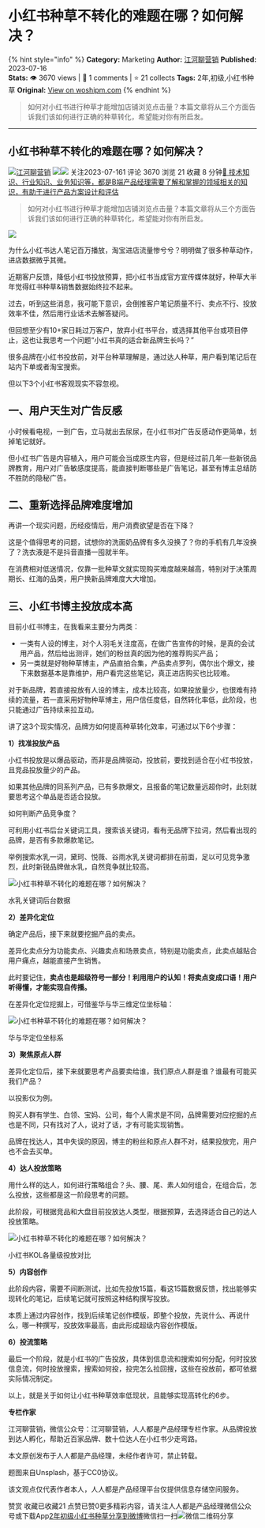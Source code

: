 # 小红书种草不转化的难题在哪？如何解决？
{% hint style="info" %}
**Category:** Marketing
**Author:** [江河聊营销](https://www.woshipm.com/u/669162)
**Published:** 2023-07-16  
**Stats:** 👁️ 3670 views | 💬 1 comments | ⭐ 21 collects
**Tags:** 2年,初级,小红书种草
**Original:** [View on woshipm.com](https://www.woshipm.com/marketing/5867006.html)
{% endhint %}
> 如何对小红书进行种草才能增加店铺浏览点击量？本篇文章将从三个方面告诉我们该如何进行正确的种草转化，希望能对你有所启发。

---

## 小红书种草不转化的难题在哪？如何解决？

[![](https://static.woshipm.com/APP_U_202210_20221030085450_9872.jpeg?imageView2/1/w/72/h/72/q/100)](https://www.woshipm.com/u/669162)[江河聊营销](https://www.woshipm.com/u/669162) ![](https://static.woshipm.com/tag/1121_1@2x.png)![](https://static.woshipm.com/tag/2304_1@2x.png) 关注2023-07-161 评论 3670 浏览 21 收藏 8 分钟[🔗 技术知识、行业知识、业务知识等，都是B端产品经理需要了解和掌握的领域相关的知识，有助于进行产品方案设计和评估](https://ke.qidianla.com/courses/bcpm)

> 如何对小红书进行种草才能增加店铺浏览点击量？本篇文章将从三个方面告诉我们该如何进行正确的种草转化，希望能对你有所启发。

![](https://image.woshipm.com/2023/04/13/56b2f584-d9ef-11ed-889f-00163e0b5ff3.jpg)

为什么小红书达人笔记百万播放，淘宝进店流量惨兮兮？明明做了很多种草动作，进店数据微乎其微。

近期客户反馈，降低小红书投放预算，把小红书当成官方宣传媒体就好，种草大半年觉得红书种草&销售数据始终拉不起来。

过去，听到这些消息，我可能下意识，会倒推客户笔记质量不行、卖点不行、投放效率不佳，然后用行业话术去解答疑问。

但回想至少有10+家日耗过万客户，放弃小红书平台，或选择其他平台或项目停止，这也让我思考一个问题“小红书真的适合新品牌生长吗？”

很多品牌在小红书投放前，对平台种草理解是，通过达人种草，用户看到笔记后在站内下单或者淘宝搜索。

但以下3个小红书客观现实不容忽视。

## 一、用户天生对广告反感

小时候看电视，一到广告，立马就出去尿尿，在小红书对广告反感动作更简单，划掉笔记就好。

但小红书广告是内容植入，用户可能会当成原生内容，但是经过前几年一些新锐品牌教育，用户对广告敏感度提高，能直接判断哪些是广告笔记，甚至有博主总结防不胜防的隐秘广告。

## 二、重新选择品牌难度增加

再讲一个现实问题，历经疫情后，用户消费欲望是否在下降？

这是个值得思考的问题，试想你的洗面奶品牌有多久没换了？你的手机有几年没换了？洗衣液是不是抖音直播一囤就半年。

在消费相对低迷情况，仅靠一批种草文就实现购买难度越来越高，特别对于决策周期长、红海的品类，用户换新品牌难度大大增加。

## 三、小红书博主投放成本高

目前小红书博主，在我看来主要分为两类：

*   一类有人设的博主，对个人羽毛关注度高，在做广告宣传的时候，是真的会试用产品，然后给出测评，她们的粉丝真的因为他的推荐购买产品；
*   另一类就是好物种草博主，产品直拍合集，产品卖点罗列，偶尔出个爆文，接下来数据基本是靠维护，用户看完这些笔记，真正进店购买也比较难。

对于新品牌，若直接投放有人设的博主，成本比较高，如果投放量少，也很难有持续的流量，若一直采用好物种草博主，用户信任度低，自然转化率低，此阶段，也只能通过广告持续来拉互动。

讲了这3个现实情况，品牌方如何提高种草转化效率，可通过以下6个步骤：

**1）找准投放产品**

小红书投放是以爆品驱动，而非是品牌驱动，投放前，要找到适合在小红书投放，且竞品投放量少的产品。

如果其他品牌的同系列产品，已有多款爆文，且报备的笔记数量远超你时，此刻就要思考这个单品是否适合投放。

如何判断产品竞争度？

可利用小红书后台关键词工具，搜索该关键词，看有无品牌下拉词，然后看出现的品牌，是否有多款爆款笔记。

举例搜索水乳一词，黛珂、悦薇、谷雨水乳关键词都排在前面，足以可见竞争激烈，此时新锐品牌做水乳，自然竞争就比较高。

![小红书种草不转化的难题在哪？如何解决？](https://image.woshipm.com/wp-files/2023/07/1rcgyQq0SIaLWUYo5ksx.png)

水乳关键词后台数据

**2）差异化定位**

确定产品后，接下来就要挖掘产品的卖点。

差异化卖点分为功能卖点、兴趣卖点和场景卖点，特别是功能卖点，此卖点越贴合用户痛点，越能直接产生销售。

此时要记住，**卖点也是超级符号一部分！利用用户的认知！将卖点变成口语！用户听得懂，才能实现自传播。**

在差异化定位挖掘上，可借鉴华与华三维定位坐标轴：

![小红书种草不转化的难题在哪？如何解决？](https://image.woshipm.com/wp-files/2023/07/fAi684NU7mgNsL0B0kXF.png)

华与华定位坐标系

**3）聚焦原点人群**

差异化定位后，接下来就要思考产品要卖给谁，我们原点人群是谁？谁最有可能买我们产品？

以投影仪为例。

购买人群有学生、白领、宝妈、公司，每个人需求是不同，品牌需要对应挖掘的点也是不同，只有找对了人，说对了话，才有可能实现销售。

品牌在找达人，其中失误的原因，博主的粉丝和原点人群不对，结果投放完，用户也不会去买单。

**4）达人投放策略**

用什么样的达人，如何进行策略组合？头、腰、尾、素人如何组合，在组合后，怎么投放，这些都是这一阶段思考的问题。

此阶段，可根据竞品和大盘目前投放达人类型，根据预算，去选择适合自己的达人投放策略。

![小红书种草不转化的难题在哪？如何解决？](https://image.woshipm.com/wp-files/2023/07/WsmYknObuaBovv1YsD1l.png)

小红书KOL各量级投放对比

**5）内容创作**

此阶段内容，需要不间断测试，比如先投放15篇，看这15篇数据反馈，找出能够实现转化的笔记，后续笔记就可按照这种结构撰写投放。

本质上通过内容创作，找到后续笔记创作模版，即整个投放，先说什么、再说什么，哪一种撰写，投放效率最高，由此形成超级内容创作模版。

**6）投流策略**

最后一个阶段，就是小红书的广告投放，具体到信息流和搜索如何分配，何时投放信息流，何时投放搜索，搜索如何投，投完怎么拉回搜，这些在投放前，都可依据实际情况制定。

以上，就是关于如何让小红书种草效率低现状，且能够实现高转化的6步。

**专栏作家**

江河聊营销，微信公众号：江河聊营销，人人都是产品经理专栏作家。从品牌投放到达人孵化，帮助近百家品牌、数十位达人在小红书少走弯路。

本文原创发布于人人都是产品经理，未经作者许可，禁止转载。

题图来自Unsplash，基于CC0协议。

该文观点仅代表作者本人，人人都是产品经理平台仅提供信息存储空间服务。

赞赏 收藏已收藏21 点赞已赞0更多精彩内容，请关注人人都是产品经理微信公众号或下载App[2年](https://www.woshipm.com/tag/2%e5%b9%b4)[初级](https://www.woshipm.com/tag/%e5%88%9d%e7%ba%a7)[小红书种草](https://www.woshipm.com/tag/%e5%b0%8f%e7%ba%a2%e4%b9%a6%e7%a7%8d%e8%8d%89)[分享到微博](https://service.weibo.com/share/share.php?appkey=2775287854&title=小红书种草不转化的难题在哪？如何解决？&url=https://www.woshipm.com/marketing/5867006.html&pic=https://image.woshipm.com/2023/04/13/56b2f584-d9ef-11ed-889f-00163e0b5ff3.jpg)微信扫一扫![微信二维码](https://api.pwmqr.com/qrcode/create/?url=https://www.woshipm.com/marketing/5867006.html)分享